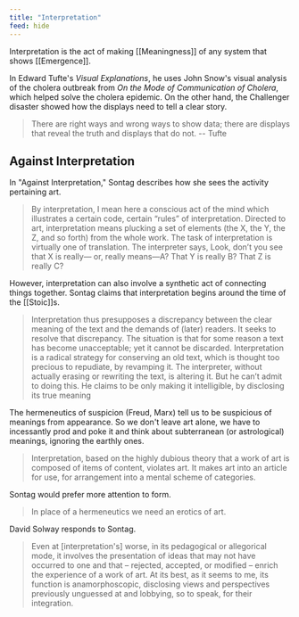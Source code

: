 ```yaml
---
title: "Interpretation"
feed: hide
---
```


Interpretation is the act of making [[Meaningness]] of any system that shows [[Emergence]]. 

In Edward Tufte's _Visual Explanations_, he uses John Snow's visual analysis of the cholera outbreak from _On the Mode of Communication of Cholera_, which helped solve the cholera epidemic. On the other hand, the Challenger disaster showed how the displays need to tell a clear story.

> There are right ways and wrong ways to show data; there are displays that reveal the truth and displays that do not. -- Tufte

## Against Interpretation

In "Against Interpretation," Sontag describes how she sees the activity pertaining art.

> By interpretation, I mean here a conscious act of the mind which illustrates a certain code, certain “rules” of interpretation. Directed to art, interpretation means plucking a set of elements (the X, the Y, the Z, and so forth) from the whole work. The task of interpretation is virtually one of translation. The interpreter says, Look, don’t you see that X is really— or, really means—A? That Y is really B? That Z is really C?

However, interpretation can also involve a synthetic act of connecting things together. Sontag claims that interpretation begins around the time of the [[Stoic]]s. 

> Interpretation thus presupposes a discrepancy between the clear meaning of the text and the demands of (later) readers. It seeks to resolve that discrepancy. The situation is that for some reason a text has become unacceptable; yet it cannot be discarded. Interpretation is a radical strategy for conserving an old text, which is thought too precious to repudiate, by revamping it. The interpreter, without actually erasing or rewriting the text, is altering it. But he can’t admit to doing this. He claims to be only making it intelligible, by disclosing its true meaning

The hermeneutics of suspicion (Freud, Marx) tell us to be suspicious of meanings from appearance. So we don't leave art alone, we have to incessantly prod and poke it and think about subterranean (or astrological) meanings, ignoring the earthly ones. 

> Interpretation, based on the highly dubious theory that a work of art is composed of items of content, violates art. It makes art into an article for use, for arrangement into a mental scheme of categories.

Sontag would prefer more attention to form. 

> In place of a hermeneutics we need an erotics of art.

David Solway responds to Sontag.

> Even at \[interpretation's] worse, in its pedagogical or allegorical mode, it involves the presentation of ideas that may not have occurred to one and that – rejected, accepted, or modified – enrich the experience of a work of art. At its best, as it seems to me, its function is anamorphoscopic, disclosing views and perspectives previously unguessed at and lobbying, so to speak, for their integration. 
